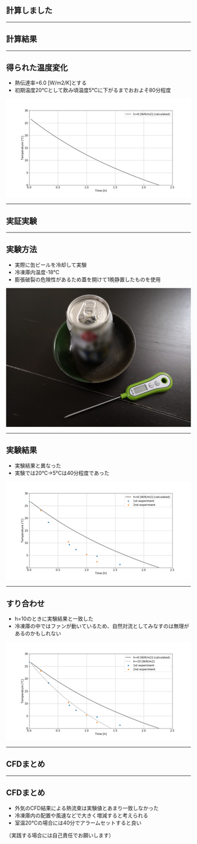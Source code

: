 ## 計算しました

---

## 計算結果

---

## 得られた温度変化

- 熱伝達率=6.0 [W/m2/K]とする
- 初期温度20℃として飲み頃温度5℃に下がるまでおおよそ80分程度

![result](fig/1.justcalculated.png)


---

## 実証実験

---

## 実験方法

- 実際に缶ビールを冷却して実験
- 冷凍庫内温度-18℃
- 膨張破裂の危険性があるため蓋を開けて1晩静置したものを使用

<img src="fig/4.exp.png" alt="drawing" width="800"/>

---

## 実験結果

- 実験結果と異なった
- 実験では20℃→5℃は40分程度であった

![result](fig/4.experiment.png)

---

## すり合わせ

- h=10のときに実験結果と一致した
- 冷凍庫の中ではファンが動いているため、自然対流としてみなすのは無理があるのかもしれない

![result](fig/2.experiment.png)

---

## CFDまとめ

---

## CFDまとめ

- 外気のCFD結果による熱流束は実験値とあまり一致しなかった
- 冷凍庫内の配置や風速などで大きく増減すると考えられる
- 室温20℃の場合には40分でアラームセットすると良い

（実践する場合には自己責任でお願いします）

